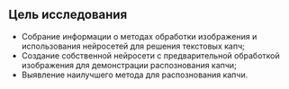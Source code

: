 ## Цель исследования
* Собрание информации о методах обработки изображения и использования нейросетей для решения текстовых капч;
* Создание собственной нейросети с предварительной обработкой изображения для демонстрации распознования капчи;
* Выявление наилучшего метода для распознования капчи.
